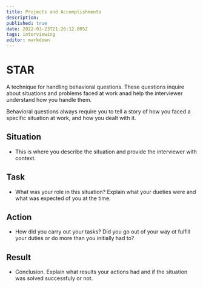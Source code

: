 ```yaml
---
title: Projects and Accomplishments
description: 
published: true
date: 2022-03-23T21:26:12.805Z
tags: interviewing
editor: markdown
---
```


# STAR
A technique for handling behavioral questions. These questions inquire about situations and problems faced at work anad help the interviewer understand how you handle them. 

Behavioral questions always require you to tell a story of how you faced a specific situation at work, and how you dealt with it.
## Situation
- This is where you describe the situation and provide the interviewer with context.
## Task
- What was your role in this situation? Explain what your dueties were and what was expected of you at the time.
## Action 
- How did you carry out your tasks? Did you go out of your way ot fulfill your duties or do more than you initially had to?
## Result
- Conclusion. Explain what results your actions had and if the situation was solved successfuly or not. 
